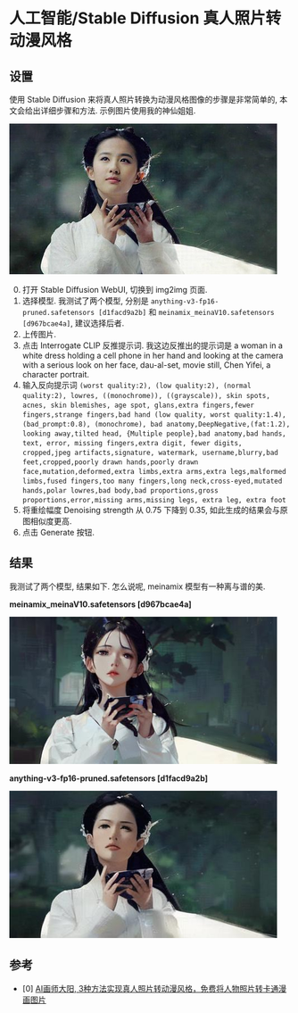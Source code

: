 # 人工智能/Stable Diffusion 真人照片转动漫风格

## 设置

使用 Stable Diffusion 来将真人照片转换为动漫风格图像的步骤是非常简单的, 本文会给出详细步骤和方法. 示例图片使用我的神仙姐姐.

![img](../../img/ai/stable_diffusion_r2a/lr.jpg)

0. 打开 Stable Diffusion WebUI, 切换到 img2img 页面.
0. 选择模型. 我测试了两个模型, 分别是 `anything-v3-fp16-pruned.safetensors [d1facd9a2b]` 和 `meinamix_meinaV10.safetensors [d967bcae4a]`, 建议选择后者.
0. 上传图片.
0. 点击 Interrogate CLIP 反推提示词. 我这边反推出的提示词是 a woman in a white dress holding a cell phone in her hand and looking at the camera with a serious look on her face, dau-al-set, movie still, Chen Yifei, a character portrait.
0. 输入反向提示词 `(worst quality:2), (low quality:2), (normal quality:2), lowres, ((monochrome)), ((grayscale)), skin spots, acnes, skin blemishes, age spot, glans,extra fingers,fewer fingers,strange fingers,bad hand (low quality, worst quality:1.4), (bad_prompt:0.8), (monochrome), bad anatomy,DeepNegative,(fat:1.2), looking away,tilted head, {Multiple people},bad anatomy,bad hands, text, error, missing fingers,extra digit, fewer digits, cropped,jpeg artifacts,signature, watermark, username,blurry,bad feet,cropped,poorly drawn hands,poorly drawn face,mutation,deformed,extra limbs,extra arms,extra legs,malformed limbs,fused fingers,too many fingers,long neck,cross-eyed,mutated hands,polar lowres,bad body,bad proportions,gross proportions,error,missing arms,missing legs, extra leg, extra foot`
0. 将重绘幅度 Denoising strength 从 0.75 下降到 0.35, 如此生成的结果会与原图相似度更高.
0. 点击 Generate 按钮.

## 结果

我测试了两个模型, 结果如下. 怎么说呢, meinamix 模型有一种离与谱的美.

**meinamix_meinaV10.safetensors [d967bcae4a]**

![img](../../img/ai/stable_diffusion_r2a/la0.jpg)

**anything-v3-fp16-pruned.safetensors [d1facd9a2b]**

![img](../../img/ai/stable_diffusion_r2a/la1.jpg)

## 参考

- [0] [AI画师大阳, 3种方法实现真人照片转动漫风格，免费将人物照片转卡通漫画图片](https://zhuanlan.zhihu.com/p/635787451)
